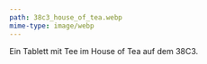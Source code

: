 ```yaml
---
path: 38c3_house_of_tea.webp
mime-type: image/webp
---
```


Ein Tablett mit Tee im House of Tea auf dem 38C3.

